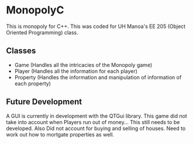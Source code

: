 # MonopolyC 

This is monopoly for C++. This was coded for UH Manoa's EE 205 (Object Oriented Programming) class. 

## Classes

* Game (Handles all the intricacies of the Monopoly game)
* Player (Handles all the information for each player)
* Property (Handles the information and manipulation of information of each property)


## Future Development

A GUI is currently in development with the QTGui library.
This game did not take into account when Players run out of money... This still needs to be developed.
Also Did not account for buying and selling of houses.
Need to work out how to mortgate properties as well.

